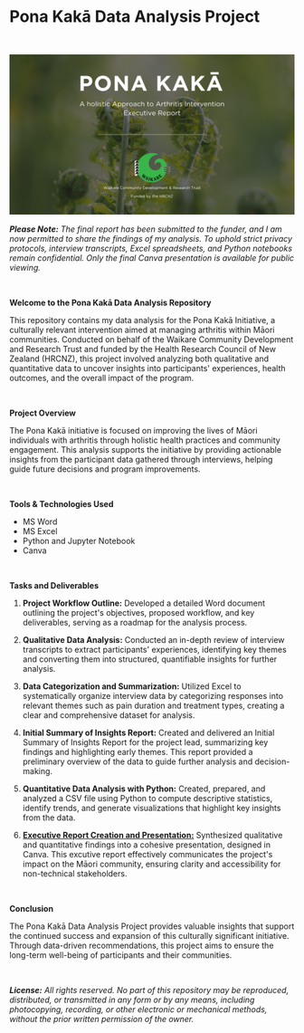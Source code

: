 # Pona Kakā Data Analysis Project
<br>

![Canva Presentation Home Page](Images/Canva_Presentation_Home_Page.png)

***Please Note:*** *The final report has been submitted to the funder, and I am now permitted to share the findings of my analysis. To uphold strict privacy protocols, interview transcripts, Excel spreadsheets, and Python notebooks remain confidential. Only the final Canva presentation is available for public viewing.*

<br>

**Welcome to the Pona Kakā Data Analysis Repository**

This repository contains my data analysis for the Pona Kakā Initiative, a culturally relevant intervention aimed at managing arthritis within Māori communities. Conducted on behalf of the Waikare Community Development and Research Trust and funded by the Health Research Council of New Zealand (HRCNZ), this project involved analyzing both qualitative and quantitative data to uncover insights into participants' experiences, health outcomes, and the overall impact of the program.

<br>

**Project Overview**

The Pona Kakā initiative is focused on improving the lives of Māori individuals with arthritis through holistic health practices and community engagement. This analysis supports the initiative by providing actionable insights from the participant data gathered through interviews, helping guide future decisions and program improvements.

<br>

**Tools & Technologies Used**

* MS Word
* MS Excel
* Python and Jupyter Notebook
* Canva

<br>

**Tasks and Deliverables**

1. **Project Workflow Outline:** Developed a detailed Word document outlining the project's objectives, proposed workflow, and key deliverables, serving as a roadmap for the analysis process.

2. **Qualitative Data Analysis:** Conducted an in-depth review of interview transcripts to extract participants' experiences, identifying key themes and converting them into structured, quantifiable insights for further analysis.

3. **Data Categorization and Summarization:** Utilized Excel to systematically organize interview data by categorizing responses into relevant themes such as pain duration and treatment types, creating a clear and comprehensive dataset for analysis.

4. **Initial Summary of Insights Report:** Created and delivered an Initial Summary of Insights Report for the project lead, summarizing key findings and highlighting early themes. This report provided a preliminary overview of the data to guide further analysis and decision-making.

5. **Quantitative Data Analysis with Python:** Created, prepared, and analyzed a CSV file using Python to compute descriptive statistics, identify trends, and generate visualizations that highlight key insights from the data.

6. [**Executive Report Creation and Presentation:**](https://www.canva.com/design/DAGQsX91AYM/H1cy7qOmBqp8JBitKbL0ag/view?utm_content=DAGQsX91AYM&utm_campaign=designshare&utm_medium=link2&utm_source=uniquelinks&utlId=hf6ede6c9c7) Synthesized qualitative and quantitative findings into a cohesive presentation, designed in Canva. This excutive report effectively communicates the project's impact on the Māori community, ensuring clarity and accessibility for non-technical stakeholders.

<br>

**Conclusion**

The Pona Kakā Data Analysis Project provides valuable insights that support the continued success and expansion of this culturally significant initiative. Through data-driven recommendations, this project aims to ensure the long-term well-being of participants and their communities. 

<br>

***License:*** *All rights reserved. No part of this repository may be reproduced, distributed, or transmitted in any form or by any means, including photocopying, recording, or other electronic or mechanical methods, without the prior written permission of the owner.*
